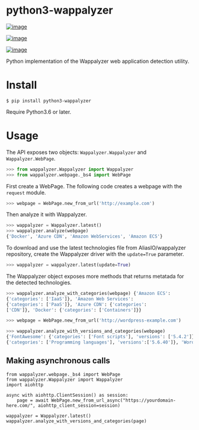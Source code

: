 
# python3-wappalyzer

[![image](https://travis-ci.org/chorsley/python-Wappalyzer.svg?branch=master)](https://travis-ci.org/chorsley/python-Wappalyzer)

[![image](https://badge.fury.io/py/python-Wappalyzer.svg)](https://pypi.org/project/python-wappalyzer/)

[![image](https://coveralls.io/repos/github/chorsley/python-Wappalyzer/badge.svg?branch=master)](https://coveralls.io/github/chorsley/python-Wappalyzer?branch=master)

Python implementation of the Wappalyzer web application detection utility.

# Install

    $ pip install python3-wappalyzer

Require Python3.6 or later.

# Usage

The API exposes two objects: `Wappalyzer.Wappalyzer` and
`Wappalyzer.WebPage`.
```py
>>> from wappalyzer.Wappalyzer import Wappalyzer
>>> from wappalyzer.webpage._bs4 import WebPage
```
First create a WebPage. The following code creates a webpage with the
`request` module.
```py
>>> webpage = WebPage.new_from_url('http://example.com')
```

Then analyze it with Wappalyzer.

```py
>>> wappalyzer = Wappalyzer.latest() 
>>> wappalyzer.analyze(webpage) 
{'Docker', 'Azure CDN', 'Amazon WebServices', 'Amazon ECS'}
```
To download and use the latest technologies file from AliasIO/wappalyzer
repository, create the Wappalyzer driver with the `update=True`
parameter.

```py
>>> wappalyzer = wappalyzer.latest(update=True)
```

The Wappalyzer object exposes more methods that returns metatada for the
detected technologies.

```py
>>> wappalyzer.analyze_with_categories(webpage) {'Amazon ECS':
{'categories': ['IaaS']}, 'Amazon Web Services':
{'categories': ['PaaS']}, 'Azure CDN': {'categories':
['CDN']}, 'Docker': {'categories': ['Containers']}}

>>> webpage = WebPage.new_from_url('http://wordpress-example.com')

>>> wappalyzer.analyze_with_versions_and_categories(webpage) 
{'FontAwesome': {'categories': ['Font scripts'], 'versions': ['5.4.2']}, 'Google Font API': {'categories': ['Fontscripts'], 'versions': []}, 'MySQL': {'categories':['Databases'], 'versions': []}, 'Nginx': {'categories':['Web servers', 'Reverse proxies'], 'versions': []}, 'PHP':
{'categories': ['Programming languages'], 'versions':['5.6.40']}, 'WordPress': {'categories': ['CMS', 'Blogs'],'versions': ['5.4.2']}, 'Yoast SEO': {'categories':['SEO'], 'versions': ['14.6.1']}}
```
## Making asynchronous calls

```
from wappalyzer.webpage._bs4 import WebPage
from wappalyzer.Wappalyzer import Wappalyzer
import aiohttp

async with aiohttp.ClientSession() as session:
    page = await WebPage.new_from_url_async("https://yourdomain-here.com/", aiohttp_client_session=session)

wappalyzer = Wappalyzer.latest()
wappalyzer.analyze_with_versions_and_categories(page)
```
